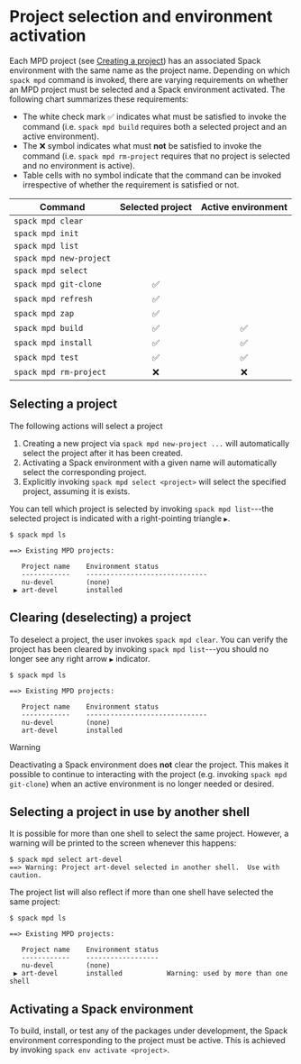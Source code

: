 # Project selection and environment activation

Each MPD project (see [Creating a project](doc/Creation.md)) has an associated Spack environment with the same name as the project name.  Depending on which `spack mpd` command is invoked, there are varying requirements on whether an MPD project must be selected and a Spack environment activated.  The following chart summarizes these requirements:

- The white check mark :white_check_mark: indicates what must be satisfied to invoke the command (i.e. `spack mpd build` requires both a selected project and an active environment).
- The :x: symbol indicates what must **not** be satisfied to invoke the command (i.e. `spack mpd rm-project` requires that no project is selected and no environment is active).
- Table cells with no symbol indicate that the command can be invoked irrespective of whether the requirement is satisfied or not.

| Command | Selected project | Active environment |
| --- | :---: | :---: |
| `spack mpd clear` | | |
| `spack mpd init` | | |
| `spack mpd list` | | |
| `spack mpd new-project` | | |
| `spack mpd select` | | |
| `spack mpd git-clone` | :white_check_mark: | |
| `spack mpd refresh` | :white_check_mark: | |
| `spack mpd zap` | :white_check_mark: | |
| `spack mpd build` | :white_check_mark: | :white_check_mark: |
| `spack mpd install` | :white_check_mark: | :white_check_mark: |
| `spack mpd test` | :white_check_mark: | :white_check_mark: |
| `spack mpd rm-project` | :x: | :x: |

## Selecting a project

The following actions will select a project

1. Creating a new project via `spack mpd new-project ...` will
   automatically select the project after it has been created.
2. Activating a Spack environment with a given name will automatically
   select the corresponding project.
3. Explicitly invoking `spack mpd select <project>` will select the
   specified project, assuming it is exists.

You can tell which project is selected by invoking `spack mpd list`---the selected project is indicated with a right-pointing triangle `▶`.

```console
$ spack mpd ls

==> Existing MPD projects:

   Project name    Environment status
   ------------    ------------------------------
   nu-devel        (none)
 ▶ art-devel       installed

```

## Clearing (deselecting) a project

To deselect a project, the user invokes `spack mpd clear`.  You can verify the project has been cleared by invoking `spack mpd list`---you should no longer see any right arrow `▶` indicator.

```console
$ spack mpd ls

==> Existing MPD projects:

   Project name    Environment status
   ------------    ------------------------------
   nu-devel        (none)
   art-devel       installed
```

>[!WARNING]
> Deactivating a Spack environment does **not** clear the project.  This makes it
> possible to continue to interacting with the project (e.g. invoking
> `spack mpd git-clone`) when an active environment is no longer needed or desired.

## Selecting a project in use by another shell

It is possible for more than one shell to select the same project.  However, a warning will be printed to the screen whenever this happens:

```console
$ spack mpd select art-devel
==> Warning: Project art-devel selected in another shell.  Use with caution.
```

The project list will also reflect if more than one shell have selected the same project:

```console
$ spack mpd ls

==> Existing MPD projects:

   Project name    Environment status
   ------------    ------------------
   nu-devel        (none)
 ▶ art-devel       installed           Warning: used by more than one shell
```

## Activating a Spack environment

To build, install, or test any of the packages under development, the Spack environment corresponding to the project must be active.  This is achieved by invoking `spack env activate <project>`.
